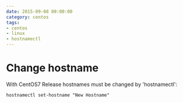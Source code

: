 ```yaml
--- 
date: 2015-09-08 00:00:00
category: centos
tags: 
- centos
- linux
- hostnamectl
---
```


# Change hostname

With CentOS7 Release hostnames must be changed by 'hostnamectl':

    hostnamectl set-hostname "New Hostname"